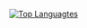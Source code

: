 
<a href="https://github.com/wryser" align="left"><img src="https://github-readme-stats.vercel.app/api/top-langs/?username=wryser&langs_count=10&title_color=0891b2&text_color=ffffff&icon_color=0891b2&bg_color=1c1917&hide_border=true&locale=en&custom_title=Top%20%Languages" alt="Top Languagtes" /></a>

